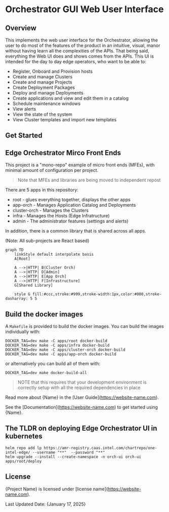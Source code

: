 # Orchestrator GUI Web User Interface

## Overview

This implements the web user interface for the Orchestrator, allowing the user to do most of the features of the product in an intuitive, visual, manor without having learn all the complexities of the APIs.  That being said, everything the Web UI does and shows comes from the APIs.  This UI is intended for the day to day edge operators, who want to be able to:
- Register, Onboard and Provision hosts
- Create and manage Clusters
- Create and manage Projects
- Create Deployment Packages
- Deploy and manage Deployments
- Create applications and view and edit them in a catalog
- Schedule maintenance windows
- View alerts
- View the state of the system
- View Cluster templates and import new templates

## Get Started

## Edge Orchestrator Mirco Front Ends

This project is a "mono-repo" example of micro front ends (MFEs), with minimal amount of configuration per project.

> Note that MFEs and libraries are being moved to independent repost

There are 5 apps in this repository:

- root - glues everything together, displays the other apps
- app-orch - Manages Application Catalog and Deployments
- cluster-orch - Manages the Clusters
- infra - Manages the Hosts (Edge Infratructure)
- admin - The administrator features (settings and alerts)

In addition, there is a common library that is shared across all apps.

(Note: All sub-projects are React based)

```mermaid
graph TD
    linkStyle default interpolate basis
    A[Root]

    A -->|HTTP| B(Cluster Orch)
    A -->|HTTP| D[Admin]
    A -->|HTTP| E[App Orch]
    A -->|HTTP| F[Infrastructure]
    G[Shared Library]

    style G fill:#ccc,stroke:#999,stroke-width:1px,color:#000,stroke-dasharray: 5 5
```
## Build the docker images

A `Makefile` is provided to build the docker images.
You can build the images individually with:

```shell
DOCKER_TAG=dev make -C apps/root docker-build
DOCKER_TAG=dev make -C apps/infra docker-build
DOCKER_TAG=dev make -C apps/cluster-orch docker-build
DOCKER_TAG=dev make -C apps/app-orch docker-build
```

or alternatively you can build all of them with:

```shell
DOCKER_TAG=dev make docker-build-all
```

> NOTE that this requires that your development environment is correctly setup with all the required dependencies in place


Read more about {Name} in the \[User
Guide\](<https://website-name.com>).


See the \[Documentation\](<https://website-name.com>) to get started
using {Name}.

## The TLDR on deploying Edge Orchestrator UI in kubernetes

```shell
helm repo add lp https://amr-registry.caas.intel.com/chartrepo/one-intel-edge/ --username "**"  --password "**"
helm upgrade --install --create-namespace -n orch-ui orch-ui apps/root/deploy
```

## License

{Project Name} is licensed under \[license
name\](https://website-name.com).

Last Updated Date: {January 17, 2025}
